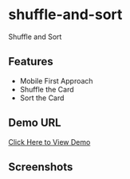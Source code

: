 # shuffle-and-sort

Shuffle and Sort

## Features

- Mobile First Approach
- Shuffle the Card
- Sort the Card

## Demo URL

[Click Here to View Demo](https://prashantkishere.github.io/shuffle-and-sort/)

## Screenshots

